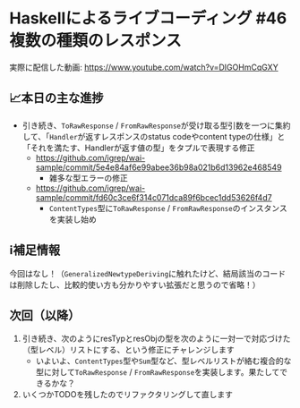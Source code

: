 # Haskellによるライブコーディング #46 複数の種類のレスポンス

実際に配信した動画: <https://www.youtube.com/watch?v=DIGOHmCqGXY>

## 📈本日の主な進捗

- 引き続き、`ToRawResponse` / `FromRawResponse`が受け取る型引数を一つに集約して、「`Handler`が返すレスポンスのstatus codeやcontent typeの仕様」と「それを満たす、Handlerが返す値の型」をタプルで表現する修正
    - <https://github.com/igrep/wai-sample/commit/5e4e84af6e99abee36b98a021b6d13962e468549>
        - 雑多な型エラーの修正
    - <https://github.com/igrep/wai-sample/commit/fd60c3ce6f314c071dca89f6bcec1dd53626f4d7>
        - `ContentTypes`型に`ToRawResponse` / `FromRawResponse`のインスタンスを実装し始め

## ℹ️補足情報

今回はなし！（`GeneralizedNewtypeDeriving`に触れたけど、結局該当のコードは削除したし、比較的使い方も分かりやすい拡張だと思うので省略！）


## 次回（以降）

1. 引き続き、次のようにresTypとresObjの型を次のように一対一で対応づけた（型レベル）リストにする、という修正にチャレンジします
    - いよいよ、`ContentTypes`型や`Sum`型など、型レベルリストが絡む複合的な型に対して`ToRawResponse` / `FromRawResponse`を実装します。果たしてできるかな？
1. いくつかTODOを残したのでリファクタリングして直します
